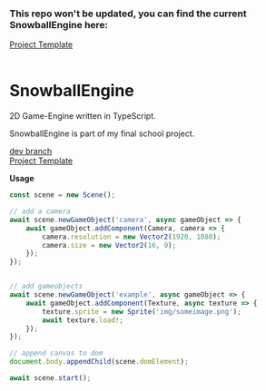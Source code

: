 ### This repo won't be updated, you can find the current SnowballEngine here:
[Project Template](https://github.com/MatsThieme/SnowballEngineTemplate)
<br><br>

# SnowballEngine

2D Game-Engine written in TypeScript.

SnowballEngine is part of my final school project.

[dev branch](https://github.com/MatsThieme/SnowballEngine/tree/dev)
<br>
[Project Template](https://github.com/MatsThieme/SnowballEngineTemplate)

    
<b>Usage</b>
```TypeScript
const scene = new Scene();

// add a camera
await scene.newGameObject('camera', async gameObject => {
    await gameObject.addComponent(Camera, camera => {
        camera.resolution = new Vector2(1920, 1080);
        camera.size = new Vector2(16, 9);
    });
});


// add gameobjects
await scene.newGameObject('example', async gameObject => {
    await gameObject.addComponent(Texture, async texture => {
        texture.sprite = new Sprite('img/someimage.png');
        await texture.load!;
    });
});

// append canvas to dom
document.body.appendChild(scene.domElement);

await scene.start();
```
